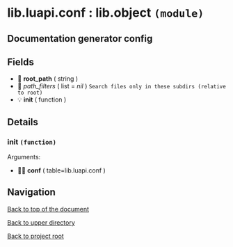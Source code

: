 # lib.luapi.conf : lib.object `(module)`

## Documentation generator config

## Fields

- 📝 **root_path** ( string )
- 📜 _path_filters_ ( list = *nil* )
	`Search files only in these subdirs (relative to root)`
- 💡 **init** ( function )

## Details

### init `(function)`

Arguments:

- 👨‍👦 **conf** ( table=lib.luapi.conf )

## Navigation

[Back to top of the document](#libluapiconf--libobject-module)

[Back to upper directory](..)

[Back to project root](../../..)
